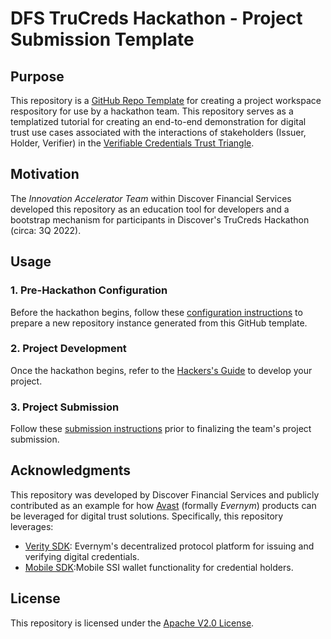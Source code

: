 # DFS TruCreds Hackathon -  Project Submission Template

## Purpose
This repository is a [GitHub Repo Template][1] for creating a project workspace respository for use by a hackathon team. This repository serves as a templatized tutorial for creating an end-to-end demonstration for digital trust use cases associated with the interactions of stakeholders (Issuer, Holder, Verifier) in the [Verifiable Credentials Trust Triangle][2].

## Motivation
The *Innovation Accelerator Team* within Discover Financial Services developed this repository as an education tool for developers and a bootstrap mechanism for participants in Discover's TruCreds Hackathon (circa: 3Q 2022).

## Usage

### 1. Pre-Hackathon Configuration
Before the hackathon begins, follow these [configuration instructions](./submission-guides/configuration-instructions.md) to prepare a new repository instance generated from this GitHub template.

### 2. Project Development
Once the hackathon begins, refer to the [Hackers's Guide](./HELP.md) to develop your project.

### 3. Project Submission
Follow these [submission instructions](./submission-guides/submission-instructions.md) prior to finalizing the team's project submission.

## Acknowledgments
This repository was developed by Discover Financial Services and publicly contributed as an example for how [Avast](https://avast.com) (formally *Evernym*) products can be leveraged for digital trust solutions. Specifically, this repository leverages:

* [Verity SDK](https://gitlab.com/evernym/verity/verity-sdk): Evernym's decentralized protocol platform for issuing and verifying digital credentials.
* [Mobile SDK](https://gitlab.com/evernym/mobile):Mobile SSI wallet functionality for credential holders.

## License
This repository is licensed under the [Apache V2.0 License](./LICENSE).










[1]: https://docs.github.com/en/free-pro-team@latest/github/creating-cloning-and-archiving-repositories/creating-a-template-repository
[2]: https://trustoverip.github.io/WP0010-toip-foundation-whitepaper/trust/vcred_trust_triangle/


[7]: https://docs.github.com/en/free-pro-team@latest/github/creating-cloning-and-archiving-repositories/creating-a-repository-from-a-template
[8]: https://docs.github.com/en/free-pro-team@latest/github/creating-cloning-and-archiving-repositories/cloning-a-repository








